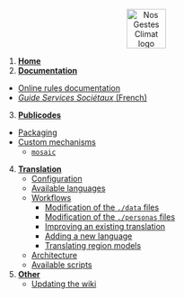 <div align="center">
  <br/>
  <img src="https://nosgestesclimat.fr/images/petit-logo@2x.png" alt="Nos Gestes Climat logo" width="70" height="70">
  <br/>
</div>

1. [**Home**](https://github.com/datagir/nosgestesclimat/wiki)
2. [**Documentation**](https://github.com/datagir/nosgestesclimat/wiki/Documentation)
  - [Online rules documentation](https://github.com/datagir/nosgestesclimat/wiki/Documentation#online-rules-documentation)
  - [_Guide Services Sociétaux_ (French)](https://github.com/datagir/nosgestesclimat/wiki/Guide-technique-services-sociétaux)
3. [**Publicodes**](https://github.com/datagir/nosgestesclimat/wiki/Publicodes)
  - [Packaging](https://github.com/datagir/nosgestesclimat/wiki/Publicodes#packaging)
  - [Custom mechanisms](https://github.com/datagir/nosgestesclimat/wiki/Publicodes#custom-mechanisms)
    - [`mosaic`](https://github.com/datagir/nosgestesclimat/wiki/mosaic)
4. [**Translation**](https://github.com/datagir/nosgestesclimat/wiki/Translation)
   - [Configuration](https://github.com/datagir/nosgestesclimat/wiki/Translation#configuration)
   - [Available languages](https://github.com/datagir/nosgestesclimat/wiki/Translation#available-languages)
   - [Workflows](https://github.com/datagir/nosgestesclimat/wiki/Translation#workflows)
     - [Modification of the `./data` files](https://github.com/datagir/nosgestesclimat/wiki/Translation#modification-of-the-data-files)
     - [Modification of the `./personas` files](https://github.com/datagir/nosgestesclimat/wiki/Translation#modification-of-the-personas-files)
     - [Improving an existing translation](https://github.com/datagir/nosgestesclimat/wiki/Translation#improving-an-existing-translation)
     - [Adding a new language](https://github.com/datagir/nosgestesclimat/wiki/Translation#adding-a-new-language)
     - [Translating region models](https://github.com/datagir/nosgestesclimat/wiki/Translation#translating-region-models)
   - [Architecture](https://github.com/datagir/nosgestesclimat/wiki/Translation#architecture)
   - [Available scripts](https://github.com/datagir/nosgestesclimat/wiki/Translation#available-scripts)
5. [**Other**](https://github.com/datagir/nosgestesclimat/wiki/Other)
   - [Updating the wiki](https://github.com/datagir/nosgestesclimat/wiki/Other#updating-the-wiki)
